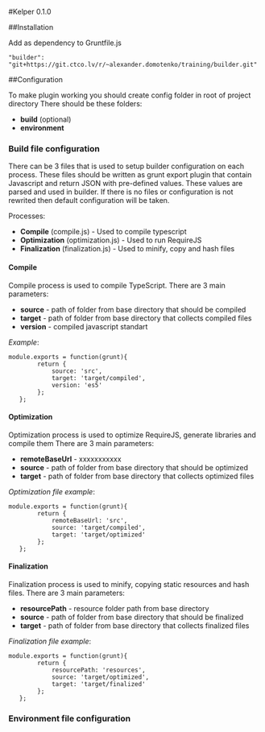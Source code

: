 #Kelper 0.1.0

##Installation

Add as dependency to Gruntfile.js

```
"builder": "git+https://git.ctco.lv/r/~alexander.domotenko/training/builder.git"
```

##Configuration

To make plugin working you should create config folder in root of project directory
There should be these folders:

* **build** (optional)
* **environment**

### Build file configuration

There can be 3 files that is used to setup builder configuration on each process. These files should be written as grunt export plugin that contain Javascript and return JSON with pre-defined values. These values are parsed and used in builder.
If there is no files or configuration is not rewrited then default configuration will be taken.

Processes:

* **Compile** (compile.js) - Used to compile typescript
* **Optimization** (optimization.js) - Used to run RequireJS
* **Finalization** (finalization.js) - Used to minify, copy and hash files

#### Compile

Compile process is used to compile TypeScript.
There are 3 main parameters:

* **source** - path of folder from base directory that should be compiled
* **target** - path of folder from base directory that collects compiled files
* **version** - compiled javascript standart

*Example*:
```
module.exports = function(grunt){
        return {
            source: 'src',
            target: 'target/compiled',
            version: 'es5'
        };
   };
```

#### Optimization

Optimization process is used to optimize RequireJS, generate libraries and compile them
There are 3 main parameters:

* **remoteBaseUrl** - xxxxxxxxxxx
* **source** - path of folder from base directory that should be optimized
* **target** - path of folder from base directory that collects optimized files

*Optimization file example*:
```
module.exports = function(grunt){
        return {
            remoteBaseUrl: 'src',
            source: 'target/compiled',
            target: 'target/optimized'
        };
   };
```

#### Finalization

Finalization process is used to minify, copying static resources and hash files.
There are 3 main parameters:

* **resourcePath** - resource folder path from base directory
* **source** - path of folder from base directory that should be finalized
* **target** - path of folder from base directory that collects finalized files

*Finalization file example*:
```
module.exports = function(grunt){
        return {
            resourcePath: 'resources',
            source: 'target/optimized',
            target: 'target/finalized'
        };
   };
```


### Environment file configuration

